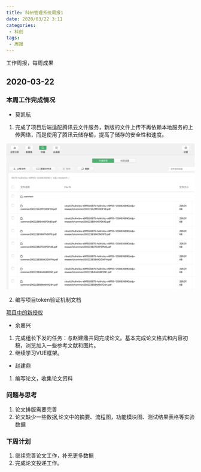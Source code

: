```yaml
---
title: 科研管理系统周报1
date: 2020/03/22 3:11
categories: 
 - 科创
tags: 
 - 周报
---
```

工作周报，每周成果
<!-- more -->

## 2020-03-22

### 本周工作完成情况

- 莫凯航

1. 完成了项目后端适配腾讯云文件服务，新版的文件上传不再依赖本地服务的上传网络，而是使用了腾讯云储存桶，提高了储存的安全性和速度。

![week](/week-1-0.png)

2. 编写项目token验证机制文档

[项目中的新授权](/guide/code-style/authorize.md)

- 余嘉兴

1. 完成组长下发的任务：与赵建鼎共同完成论文。基本完成论文格式和内容初稿，浏览加入一些参考文献和图片。
2. 继续学习VUE框架。

- 赵建鼎

1. 编写论文，收集论文资料



### 问题与思考

1. 论文排版需要完善
2. 论文缺少一些数据,论文中的摘要、流程图，功能模块图、测试结果表格等实验数据

### 下周计划

1. 继续完善论文工作，补充更多数据
2. 完成论文投递工作。






